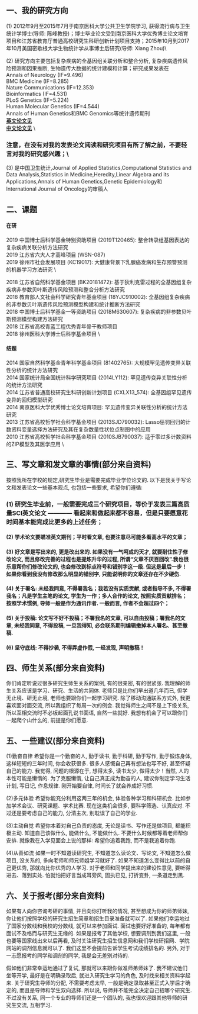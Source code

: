 
## 一、我的研究方向

(1) 2012年9月至2015年7月于南京医科大学公共卫生学院学习, 获得流行病与卫生统计学博士(导师: 陈峰教授)；博士毕业论文受到南京医科大学优秀博士论文培育项目和江苏省教育厅普通高校研究生科研创新计划项目支持；2015年10月到2017年10月美国密歇根大学生物统计学从事博士后研究(导师: Xiang Zhou)\

(2) 研究方向主要包括复杂疾病的全基因组关联分析和整合分析, 复杂疾病遗传风险预测和因果推断, 生物遗传大数据的统计建模和计算；研究成果发表在 \
Annals of Neurology (IF=9.496) \
BMC Medicine (IF=8.285) \
Nature Communications (IF=12.353) \
Bioinformatics (IF=4.531) \
PLoS Genetics (IF=5.224) \
Human Molecular Genetics (IF=4.544) \
Annals of Human Genetics和BMC Genomics等统计遗传期刊 \
[**英文论文见**](https://github.com/biostatpzeng/pingzeng/blob/master/publications/English%20publications.md) \
[**中文论文见**](https://github.com/biostatpzeng/pingzeng/blob/master/publications/Chinese%20publications.md) \

### 注意，在没有对我的发表论文阅读和研究项目有所了解之前，不要轻言对我的研究感兴趣；\

(3) 是中国卫生统计,Journal of Applied Statistics,Computational Statistics and Data Analysis,Statistics in Medicine,Heredity,Linear Algebra and its Applications,Annals of Human Genetics,Genetic Epidemiology和International Journal of Oncology的审稿人 

## 二、课题
#### 在研
2019 中国博士后科学基金特别资助项目 (2019T120465): 整合转录组基因表达的复杂疾病关联分析方法研究 \
2019 江苏省六大人才高峰项目 (WSN-087)\
2019 徐州市社会发展项目 (KC19017): 大健康背景下乳腺癌发病和生存预警预测的机器学习方法研究 \

2018 江苏省自然科学基金项目 (BK20181472): 基于狄利克雷过程的全基因组复杂疾病非参数贝叶斯遗传风险预测和整合分析方法研究 \
2018 教育部人文社会科学研究青年基金项目 (18YJC910002): 全基因组复杂疾病的非参数贝叶斯遗传风险预测模型构建和统计推断方法研究 \
2018 中国博士后科学基金一等资助项目 (2018M630607): 复杂疾病的非参数贝叶斯预测模型构建方法研究 \
2018 江苏省高校青蓝工程优秀青年骨干教师项目 \
2018 徐州医科大学博士后科学基金项目 \

#### 结题
2014 国家自然科学基金青年科学基金项目 (81402765): 大规模罕见遗传变异关联性分析的统计方法研究 \
2014 国家统计局全国统计科学研究项目 (2014LY112): 罕见遗传变异关联性分析的统计方法研究 \
2014 江苏省普通高校研究生科研创新计划项目 (CXLX13_574): 全基因组罕见遗传变异的回归模型研究 \
2014 南京医科大学优秀博士论文培育项目: 罕见遗传变异关联性分析的统计方法研究 \
2013 江苏省高校哲学社会科学基金项目 (2013SJD790032): Lasso惩罚回归的计数资料变量选择方法研究及其在复杂数量性状位点制图中的应用 \
2010 江苏省高校哲学社会科学基金项目 (2010SJB790037): 适于零过多计数资料的ZIP模型及其医学应用 \


## 三、写文章和发文章的事情(部分来自资料)

  按照我所在学校的规定,研究生毕业是需要完成毕业学位论文的. 以下是我关于写论文和发表论文一些基本观点, 也包括一些要求, 希望你们遵循:
  
### (1) 研究生毕业前，一般需要完成三个研究项目，等价于发表三篇高质量SCI英文论文 ———— 看起来和做起来都不容易，但是只要愿意花时间基本能完成比更多的上述任务；

#### (2) 学术论文要瞄准英文期刊；平时看文章, 也要注意尽可能多看高水平的文章；

#### (3) 好文章是写出来的, 更是改出来的. 如果没有一气呵成的天才, 就要耐住性子修改论文, 而且修改完善的过程也是提炼升华的过程, 所谓“文章不厌百回改”.我也很乐意帮你们修改论文的, 也会修改到标点符号和错别字这一级. 但这是最后一步！如果你看到我没有修改那么明显的错别字, 只能说明你的文章还存在不少硬伤.

#### (4) 关于署名: 未经我同意, 不得署我名；我若没有实质贡献, 或者指导不多, 不得署我名；凡是学生主笔的论文, 学生为一作；多人合作的论文, 按照实质贡献排名；按照学术惯例, 导师一般是作为通讯作者. 一般而言, 作者不会超过四个；

#### (5) 关于投稿: 论文写不好不投稿；不署我名的文章, 可以自由投稿；署我名的文章, 未经我同意, 不得投稿, 一旦我得知, 必会联系期刊编辑撤掉本人署名、甚至撤稿.

#### (6) 坚守底线: 不得抄袭, 不得弄虚作假, 一经发现, 声明撤稿！


## 四、师生关系(部分来自资料)

   你们肯定听说过很多研究生师生关系的案例, 有的很亲密, 有的很紧张. 我理解的师生关系应该是学习、研究、生活的共同体. 老师只是比你们早出道几年而已, 但学无止境、研无止境, 老师也要跟你们一起学习研究. 除了移动沟通联系方式外, 我更喜欢面对面交流, 所以我组织了每周一次的例会. 我觉得师生之间不是上下级关系, 所以互相交流时不必板起面孔说书面语, 自然一些就好. 我想有机会了可以跟你们一起爬个山什么的, 前提是你们愿意.

## 五、一些建议(部分来自资料)

(1)勤奋自律  希望你是一个勤奋的人, 勤于读书, 勤于科研, 勤于写作, 勤于锻炼身体, 这样短短的三年时间, 你会收获很多. 很多人感慨自己再有想法也写不好, 甚至怀疑自己的能力. 我觉得, 问题的根源在于, 想得太多, 读书太少, 做得太少！当然, 人的本性可能是懒惰的. 为了克服懒惰, 让自己真正成为勤奋的人, 建议你制定学习生活计划, 写日记, 作息规律. 刚开始要自律, 时间长了就会养成好习惯.

(2)多元体验  希望你能充分利用这两三年的机会, 体验各种学习和科研机会. 比如参加学术会议、研究课题、学术比赛. 现在这类机会很多, 要科学筛选、认真应对. 不过还是要考虑自己的能力, 分清主次, 别耽误了自己的学业.

(3)主动自觉  希望你本着对自己负责的态度, 无论是读书、写作还是做项目, 都能积极主动. 知道自己该做什么, 能做什么, 不能做什么. 不要什么时候都等着老师帮你安排. 就像我在入学见面会上说的那样: 希望你追着我跑, 而不是我追着你跑.

(4)从善如流  如果一时不知道读研究生, 不知道怎么读论文、写论文, 不知道怎么做项目, 没关系的, 多向老师和师兄师姐学习就好了. 如果不知道怎么变得比以前的自己更优秀, 那就向比你优秀的人学习. 对于老师和同学提出来的建设性意见, 要听得进去、落到实处. 怕就怕把好言当成耳旁风, 固执已见, 打折变卦, 一条道走到黑.


## 六、关于报考(部分来自资料)

   如果有人向你咨询考研的事情, 并且向你打听我的情况, 甚至想成为你的师弟师妹, 你让他们按照学校的研究生招生简章和招生目录准备就可以了. 如果他们幸运地过了国家分数线和我校的分数线, 就可以来参加面试. 面试也要好好准备的, 每年都有面试不及格而与研究生无缘的. 如果是报考了其他学校, 想要调剂到我们这里, 一般也要等国家线出来以后再看, 及时关注研究生招生信息网和我们学校研招网、学院网站的调剂信息就可以了. 我们这里不会提前告诉学生考试成绩排名的. 另外, 对于一志愿报考的同学和调剂的同学, 我是会无差别对待的.

   假如他们非常幸运地通过了复试, 那就可以来跟你做准师弟师妹了. 我不建议他们坐等开学, 最好是在明确录取后, 就进入研究生学习的角色, 及时找来相关资料学起来. 关于研究生导师的分配, 不需要考虑太早, 一般是确定录取甚至正式入学后才确定的, 而且是导师和学生双向选择. 所以说, 导师并不能完全决定自己招哪个研究生. 不过没有关系, 同一个专业的导师们还是一个团队的, 我也很欢迎跟其他导师的研究生交流, 互相学习.
